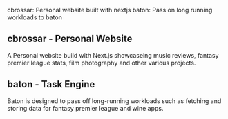 cbrossar: Personal website built with nextjs 
baton: Pass on long running workloads to baton

## cbrossar - Personal Website
A Personal website build with Next.js showcaseing music reviews, fantasy premier league stats, film photography and other various projects.

## baton - Task Engine
Baton is designed to pass off long-running workloads such as fetching and storing data for fantasy premier league and wine apps.